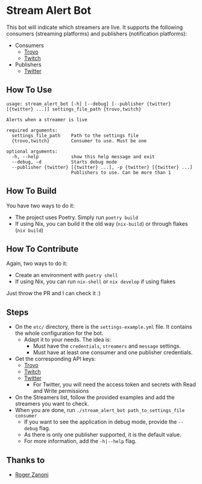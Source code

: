 # Stream Alert Bot

This bot will indicate which streamers are live. It supports the following consumers (streaming platforms) and publishers (notification platforms):
- Consumers
  - [Trovo](trovo.live)
  - [Twitch](twitch.tv)
- Publishers
  - [Twitter](twitter.com)

## How To Use

```
usage: stream_alert_bot [-h] [--debug] [--publisher {twitter} [{twitter} ...]] settings_file_path {trovo,twitch}

Alerts when a streamer is live

required arguments:
  settings_file_path    Path to the settings file
  {trovo,twitch}        Consumer to use. Must be one

optional arguments:
  -h, --help            show this help message and exit
  --debug, -d           Starts debug mode
  --publisher {twitter} [{twitter} ...], -p {twitter} [{twitter} ...]
                        Publishers to use. Can be more than 1
```

## How To Build

You have two ways to do it:
- The project uses Poetry. Simply run `poetry build`
- If using Nix, you can build it the old way (`nix-build`) or through flakes (`nix build`)

## How To Contribute

Again, two ways to do it:
- Create an environment with `poetry shell`
- If using Nix, you can run `nix-shell` or `nix develop` if using flakes

Just throw the PR and I can check it :)

## Steps

- On the `etc/` directory, there is the `settings-example.yml` file. It contains the whole configuration for the bot.
  - Adapt it to your needs. The idea is:
    - Must have the `credentials`, `streamers` and `message` settings.
    - Must have at least one consumer and one publisher credentials.
- Get the corresponding API keys:
  - [Trovo](https://developer.trovo.live)
  - [Twitch](https://dev.twitch.tv/console/apps/create)
  - [Twitter](https://developer.twitter.com/en/portal/dashboard) 
    - For Twitter, you will need the access token and secrets with Read and Write permissions
- On the Streamers list, follow the provided examples and add the streamers you want to check.
- When you are done, run `./stream_alert_bot path_to_settings_file consumer`
  - If you want to see the application in debug mode, provide the `--debug` flag.
  - As there is only one publisher supported, it is the default value.
  - For more information, add the `-h|--help` flag.

## Thanks to
- [Roger Zanoni](https://gitlab.com/roger.zanoni)

